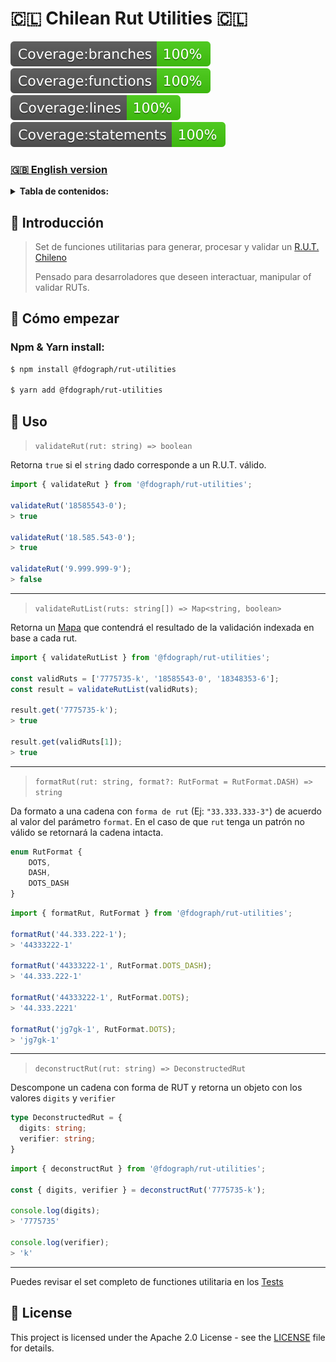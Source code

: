 # 🇨🇱 Chilean Rut Utilities 🇨🇱

![Coverage - Branches](badges/badge-branches.svg)
![Coverage - Functions](badges/badge-functions.svg)
![Coverage - Lines](badges/badge-lines.svg)
![Coverage - Statements](badges/badge-statements.svg)

### [:uk: English version](README.md)

<div id="contents"></div>

<details>
  <summary><strong>Tabla de contenidos:</strong></summary>
  
- <a href="README.md">:uk: English version</a>
- <a href="#intro">:speech_balloon: Introducción</a>
- <a href="#getting-started">:rocket: Cómo empezar</a>
- <a href="#usage">:wrench: Uso</a>
- <a href="#license">:page_facing_up: Licencia</a>
</details>

<div id="intro"></div>

## :speech_balloon: Introducción

>Set de funciones utilitarias para generar, procesar y validar un [R.U.T. Chileno](https://es.wikipedia.org/wiki/Rol_%C3%9Anico_Tributario)
>
>Pensado para desarroladores que deseen interactuar, manipular of validar RUTs.


<div id="getting-started"></div>

## :rocket: Cómo empezar

### Npm & Yarn install:

```bash
$ npm install @fdograph/rut-utilities

$ yarn add @fdograph/rut-utilities
```

<div id="getting-started"></div>

## :wrench: Uso

> `validateRut(rut: string) => boolean`

Retorna `true` si el `string` dado corresponde a un R.U.T. válido.

```javascript
import { validateRut } from '@fdograph/rut-utilities';

validateRut('18585543-0');
> true

validateRut('18.585.543-0');
> true

validateRut('9.999.999-9');
> false
```
---

> `validateRutList(ruts: string[]) => Map<string, boolean>`

Retorna un [Mapa](https://developer.mozilla.org/es/docs/Web/JavaScript/Referencia/Objetos_globales/Map) que contendrá el resultado de la validación indexada en base a cada rut.

```javascript
import { validateRutList } from '@fdograph/rut-utilities';

const validRuts = ['7775735-k', '18585543-0', '18348353-6'];
const result = validateRutList(validRuts);

result.get('7775735-k');
> true

result.get(validRuts[1]);
> true

```
---

> `formatRut(rut: string, format?: RutFormat = RutFormat.DASH) => string`

Da formato a una cadena con `forma de rut` (Ej: `"33.333.333-3"`) de acuerdo al valor del parámetro `format`. En el caso de que `rut` tenga un patrón no válido se retornará la cadena intacta.

```typescript
enum RutFormat {
	DOTS,
	DASH,
	DOTS_DASH
}
```
```javascript
import { formatRut, RutFormat } from '@fdograph/rut-utilities';

formatRut('44.333.222-1');
> '44333222-1'

formatRut('44333222-1', RutFormat.DOTS_DASH);
> '44.333.222-1'

formatRut('44333222-1', RutFormat.DOTS);
> '44.333.2221'

formatRut('jg7gk-1', RutFormat.DOTS);
> 'jg7gk-1'
```

---

> `deconstructRut(rut: string) => DeconstructedRut`

Descompone un cadena con forma de RUT y retorna un objeto con los valores `digits` y `verifier`

```typescript
type DeconstructedRut = {
  digits: string;
  verifier: string;
}
```

```javascript
import { deconstructRut } from '@fdograph/rut-utilities';

const { digits, verifier } = deconstructRut('7775735-k');

console.log(digits);
> '7775735'

console.log(verifier);
> 'k'

```
---

Puedes revisar el set completo de functiones utilitaria en los [Tests](src/tests/main.test.ts)

<div id="license"></div>

## :page_facing_up: License

This project is licensed under the Apache 2.0 License - see the [LICENSE](LICENSE) file for details.
